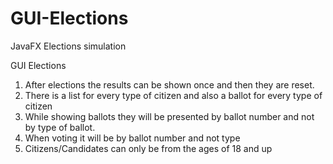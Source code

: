 # GUI-Elections
JavaFX Elections simulation

GUI Elections

1. After elections the results can be shown once and then they are reset.
2. There is a list for every type of citizen and also a ballot for every type of citizen
3. While showing ballots they will be presented by ballot number and not by type of ballot.
4. When voting it will be by ballot number and not type
5. Citizens/Candidates can only be from the ages of 18 and up
